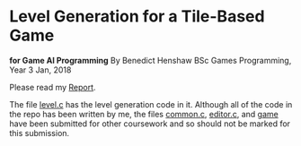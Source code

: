 # Level Generation for a Tile-Based Game
**for Game AI Programming**
By Benedict Henshaw
BSc Games Programming, Year 3
Jan, 2018

Please read my [Report](https://github.com/benhenshaw/game_ai_tech_demo/blob/master/Report.md).

The file [level.c](https://github.com/benhenshaw/game_ai_tech_demo/blob/master/level.c) has the level generation code in it.
Although all of the code in the repo has been written by me, the files [common.c](https://github.com/benhenshaw/game_ai_tech_demo/blob/master/common.c), [editor.c](https://github.com/benhenshaw/game_ai_tech_demo/blob/master/editor.c), and [game](https://github.com/benhenshaw/game_ai_tech_demo/blob/master/game.c) have been submitted for other coursework and so should not be marked for this submission.
